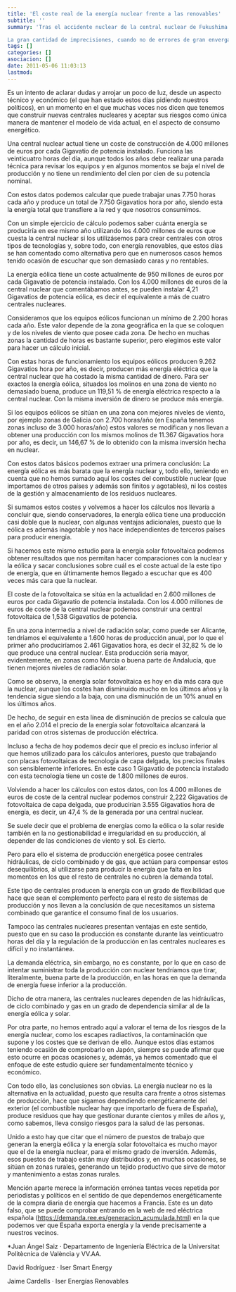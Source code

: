 ```yaml
---
title: 'El coste real de la energía nuclear frente a las renovables'
subtitle: ''
summary: 'Tras el accidente nuclear de la central nuclear de Fukushima en Japón se ha abierto un amplio debate sobre el tema de la energía eléctrica y fundamentalmente sobre cuál es la mejor manera de producirla y los costes que supone para el ciudadano.

La gran cantidad de imprecisiones, cuando no de errores de gran envergadura, que hemos escuchado en los debates de televisión y hemos leído en la prensa escrita, nos han llevado a la decisión de escribir estas líneas explicando cuáles son los costes actuales de las distintas formas de producir energía eléctrica.'
tags: []
categories: []
asociacion: []
date: 2011-05-06 11:03:13
lastmod:
---
```


Es un intento de aclarar dudas y arrojar un poco de luz, desde un aspecto técnico y económico (el que han estado estos días pidiendo nuestros políticos), en un momento en el que muchas voces nos dicen que tenemos que construir nuevas centrales nucleares y aceptar sus riesgos como única manera de mantener el modelo de vida actual, en el aspecto de consumo energético.

Una central nuclear actual tiene un coste de construcción de 4.000 millones de euros por cada Gigavatio de potencia instalado. Funciona las veinticuatro horas del día, aunque todos los años debe realizar una parada técnica para revisar los equipos y en algunos momentos se baja el nivel de producción y no tiene un rendimiento del cien por cien de su potencia nominal.

Con estos datos podemos calcular que puede trabajar unas 7.750 horas cada año y produce un total de 7.750 Gigavatios hora por año, siendo esta la energía total que  transfiere a la red y que nosotros consumimos.

Con un simple ejercicio de cálculo podemos saber cuánta energía se produciría en ese mismo año utilizando los 4.000 millones de euros que cuesta la central nuclear si los utilizásemos para crear centrales con otros tipos de tecnologías y, sobre todo, con energía renovables, que estos días se han comentado como alternativa pero que en numerosos casos hemos tenido ocasión de escuchar que son demasiado caras y no rentables.

La energía eólica tiene un coste actualmente de 950 millones de euros por cada Gigavatio de potencia instalado. Con los 4.000 millones de euros de la central nuclear que comentábamos antes, se pueden instalar 4,21 Gigavatios de potencia eólica, es decir el equivalente a más de cuatro centrales nucleares.

Consideramos que los equipos eólicos funcionan un mínimo de 2.200 horas cada año. Este valor depende de la zona geográfica en la que se coloquen y de los niveles de viento que posee cada zona. De hecho en muchas zonas la cantidad de horas es bastante superior, pero elegimos este valor para hacer un cálculo inicial.

Con estas horas de funcionamiento los equipos eólicos producen 9.262 Gigavatios hora por año, es decir, producen más energía eléctrica que la central nuclear que ha costado la misma cantidad de dinero. Para ser exactos la energía eólica, situados los molinos en una zona de viento no demasiado buena, produce un 119,51 % de energía eléctrica respecto a la central nuclear. Con la misma inversión de dinero se produce más energía.

Si los equipos eólicos se sitúan en una zona con mejores niveles de viento, por ejemplo zonas de Galicia con 2.700 horas/año (en España tenemos zonas incluso de 3.000 horas/año) estos valores se modifican y nos llevan a obtener una producción con los mismos molinos de 11.367 Gigavatios hora por año, es decir, un 146,67 % de lo obtenido con la misma inversión hecha en nuclear.

Con estos datos básicos podemos extraer una primera conclusión: La energía eólica es más barata que la energía nuclear y, todo ello, teniendo en cuenta que no hemos sumado aquí los costes del combustible nuclear (que importamos de otros países y además son finitos y agotables), ni los costes de la gestión y almacenamiento de los residuos nucleares.

Si sumamos estos costes y volvemos a hacer los cálculos nos llevaría a concluir que, siendo conservadores, la energía eólica tiene una producción casi doble que la nuclear, con algunas ventajas adicionales, puesto que la eólica es además inagotable y nos hace independientes de terceros países para producir energía.

Si hacemos este mismo estudio para la energía solar fotovoltaica podemos obtener resultados que nos permitan hacer comparaciones con la nuclear y la eólica y sacar conclusiones sobre cuál es el coste actual de la este tipo de energía, que en últimamente hemos llegado a escuchar que es 400 veces más cara que la nuclear.

El coste de la fotovoltaica se sitúa en la actualidad en 2.600 millones de euros por cada Gigavatio de potencia instalada. Con los 4.000 millones de euros de coste de la central nuclear podemos construir una central fotovoltaica de 1,538 Gigavatios de potencia.

En una zona intermedia a nivel de radiación solar, como puede ser Alicante, tendríamos el equivalente a 1.600 horas de producción anual, por lo que el primer año produciríamos 2.461 Gigavatios hora, es decir el 32,82 % de lo que produce una central nuclear. Esta producción sería mayor, evidentemente, en zonas como Murcia o buena parte de Andalucía, que tienen mejores niveles de radiación solar.

Como se observa, la energía solar fotovoltaica es hoy en día más cara que la nuclear, aunque los costes han disminuido mucho en los últimos años y la tendencia sigue siendo a la baja, con una disminución de un 10% anual en los últimos años.

De hecho, de seguir en esta línea de disminución de precios se calcula que en el año 2.014 el precio de la energía solar fotovoltaica alcanzará la paridad con otros sistemas de producción eléctrica.

Incluso a fecha de hoy podemos decir que el precio es incluso inferior al que hemos utilizado para los cálculos anteriores, puesto que trabajando con placas fotovoltaicas de tecnología de capa delgada, los precios finales son sensiblemente inferiores. En este caso 1 Gigavatio de potencia instalado con esta tecnología tiene un coste de 1.800 millones de euros.

Volviendo a hacer los cálculos con estos datos, con los 4.000 millones de euros de coste de la central nuclear podemos construir 2,222 Gigavatios de fotovoltaica de capa delgada, que producirían 3.555 Gigavatios hora de energía, es decir, un 47,4 % de la generada por una central nuclear.

Se suele decir que el problema de energías como la eólica o la solar reside también en la no gestionabilidad e irregularidad en su producción, al depender de las condiciones de viento y sol. Es cierto.

Pero para ello el sistema de producción energética posee centrales hidráulicas, de ciclo combinado y de gas, que actúan para compensar estos desequilibrios, al utilizarse para producir la energía que falta en los momentos en los que el resto de centrales no cubren la demanda total.

Este tipo de centrales producen la energía con un grado de flexibilidad que hace que sean el complemento perfecto para el resto de sistemas de producción y nos llevan a la conclusión de que necesitamos un sistema combinado que garantice el consumo final de los usuarios.

Tampoco las centrales nucleares presentan ventajas en este sentido, puesto que en su caso la producción es constante durante las veinticuatro horas del día y la regulación de la producción en las centrales nucleares es difícil y no instantánea.

La demanda eléctrica, sin embargo, no es constante, por lo que en caso de intentar suministrar toda la producción con nuclear tendríamos que tirar, literalmente, buena parte de la producción, en las horas en que la demanda de energía fuese inferior a la producción.

Dicho de otra manera, las centrales nucleares dependen de las hidráulicas, de ciclo combinado y gas en un grado de dependencia similar al de la energía eólica y solar.

Por otra parte, no hemos entrado aquí a valorar el tema de los riesgos de la energía nuclear, como los escapes radiactivos, la contaminación que supone y los costes que se derivan de ello. Aunque estos días estamos teniendo ocasión de comprobarlo en Japón, siempre se puede afirmar que esto ocurre en pocas ocasiones y, además, ya hemos comentado que el enfoque de este estudio quiere ser fundamentalmente técnico y económico.

Con todo ello, las conclusiones son obvias. La energía nuclear no es la alternativa en la actualidad, puesto que resulta cara frente a otros sistemas de producción, hace que sigamos dependiendo energéticamente del exterior (el combustible nuclear hay que importarlo de fuera de España), produce residuos que hay que gestionar durante cientos y miles de años y, como sabemos, lleva consigo riesgos para la salud de las personas.

Unido a esto hay que citar que el número de puestos de trabajo que generan la energía eólica y la energía solar fotovoltaica es mucho mayor que el de la energía nuclear, para el mismo grado de inversión. Además, esos puestos de trabajo están muy distribuidos y, en muchas ocasiones, se sitúan en zonas rurales, generando un tejido productivo que sirve de motor y mantenimiento a estas zonas rurales.

Mención aparte merece la información errónea tantas veces repetida por periodistas y políticos en el sentido de que dependemos energéticamente de la compra diaria de energía que hacemos a Francia. Este es un dato falso, que se puede comprobar entrando en la web de red eléctrica española (https://demanda.ree.es/generacion_acumulada.html) en la que podemos ver que España exporta energía y la vende precisamente a nuestros vecinos.

 

*Juan Ángel Saiz · Departamento de Ingeniería Eléctrica de la Universitat Politècnica de València y VV.AA.

David Rodríguez  · Iser Smart Energy

Jaime Cardells · Iser Energías Renovables